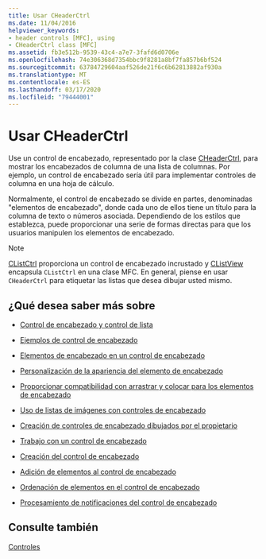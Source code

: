 ```yaml
---
title: Usar CHeaderCtrl
ms.date: 11/04/2016
helpviewer_keywords:
- header controls [MFC], using
- CHeaderCtrl class [MFC]
ms.assetid: fb3e512b-9539-43c4-a7e7-3fafd6d0706e
ms.openlocfilehash: 74e306368d7354bbc9f8281a8bf7fa857b6bf524
ms.sourcegitcommit: 63784729604aaf526de21f6c6b62813882af930a
ms.translationtype: MT
ms.contentlocale: es-ES
ms.lasthandoff: 03/17/2020
ms.locfileid: "79444001"
---
```

# <a name="using-cheaderctrl"></a>Usar CHeaderCtrl

Use un control de encabezado, representado por la clase [CHeaderCtrl](../mfc/reference/cheaderctrl-class.md), para mostrar los encabezados de columna de una lista de columnas. Por ejemplo, un control de encabezado sería útil para implementar controles de columna en una hoja de cálculo.

Normalmente, el control de encabezado se divide en partes, denominadas "elementos de encabezado", donde cada uno de ellos tiene un título para la columna de texto o números asociada. Dependiendo de los estilos que establezca, puede proporcionar una serie de formas directas para que los usuarios manipulen los elementos de encabezado.

> [!NOTE]
>  [CListCtrl](../mfc/reference/clistctrl-class.md) proporciona un control de encabezado incrustado y [CListView](../mfc/reference/clistview-class.md) encapsula `CListCtrl` en una clase MFC. En general, piense en usar `CHeaderCtrl` para etiquetar las listas que desea dibujar usted mismo.

## <a name="what-do-you-want-to-know-more-about"></a>¿Qué desea saber más sobre

- [Control de encabezado y control de lista](../mfc/header-control-and-list-control.md)

- [Ejemplos de control de encabezado](../mfc/header-control-examples.md)

- [Elementos de encabezado en un control de encabezado](../mfc/header-items-in-a-header-control.md)

- [Personalización de la apariencia del elemento de encabezado](../mfc/customizing-the-header-item-s-appearance.md)

- [Proporcionar compatibilidad con arrastrar y colocar para los elementos de encabezado](../mfc/providing-drag-and-drop-support-for-header-items.md)

- [Uso de listas de imágenes con controles de encabezado](../mfc/using-image-lists-with-header-controls.md)

- [Creación de controles de encabezado dibujados por el propietario](../mfc/making-owner-drawn-header-controls.md)

- [Trabajo con un control de encabezado](../mfc/working-with-a-header-control.md)

- [Creación del control de encabezado](../mfc/creating-the-header-control.md)

- [Adición de elementos al control de encabezado](../mfc/adding-items-to-the-header-control.md)

- [Ordenación de elementos en el control de encabezado](../mfc/ordering-items-in-the-header-control.md)

- [Procesamiento de notificaciones del control de encabezado](../mfc/processing-header-control-notifications.md)

## <a name="see-also"></a>Consulte también

[Controles](../mfc/controls-mfc.md)
